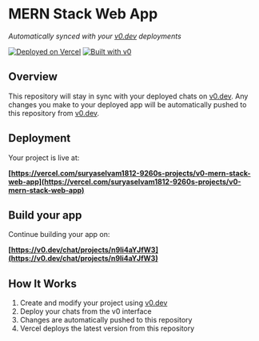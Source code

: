 # MERN Stack Web App

*Automatically synced with your [v0.dev](https://v0.dev) deployments*

[![Deployed on Vercel](https://img.shields.io/badge/Deployed%20on-Vercel-black?style=for-the-badge&logo=vercel)](https://vercel.com/suryaselvam1812-9260s-projects/v0-mern-stack-web-app)
[![Built with v0](https://img.shields.io/badge/Built%20with-v0.dev-black?style=for-the-badge)](https://v0.dev/chat/projects/n9li4aYJfW3)

## Overview

This repository will stay in sync with your deployed chats on [v0.dev](https://v0.dev).
Any changes you make to your deployed app will be automatically pushed to this repository from [v0.dev](https://v0.dev).

## Deployment

Your project is live at:

**[https://vercel.com/suryaselvam1812-9260s-projects/v0-mern-stack-web-app](https://vercel.com/suryaselvam1812-9260s-projects/v0-mern-stack-web-app)**

## Build your app

Continue building your app on:

**[https://v0.dev/chat/projects/n9li4aYJfW3](https://v0.dev/chat/projects/n9li4aYJfW3)**

## How It Works

1. Create and modify your project using [v0.dev](https://v0.dev)
2. Deploy your chats from the v0 interface
3. Changes are automatically pushed to this repository
4. Vercel deploys the latest version from this repository
